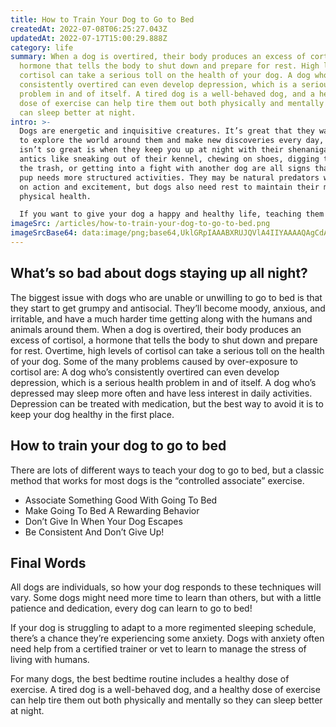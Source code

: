 ```yaml
---
title: How to Train Your Dog to Go to Bed
createdAt: 2022-07-08T06:25:27.043Z
updatedAt: 2022-07-17T15:00:29.888Z
category: life
summary: When a dog is overtired, their body produces an excess of cortisol, a
  hormone that tells the body to shut down and prepare for rest. High levels of
  cortisol can take a serious toll on the health of your dog. A dog who’s
  consistently overtired can even develop depression, which is a serious health
  problem in and of itself. A tired dog is a well-behaved dog, and a healthy
  dose of exercise can help tire them out both physically and mentally so they
  can sleep better at night.
intro: >-
  Dogs are energetic and inquisitive creatures. It’s great that they want
  to explore the world around them and make new discoveries every day, but what
  isn’t so great is when they keep you up at night with their shenanigans. Doggy
  antics like sneaking out of their kennel, chewing on shoes, digging through
  the trash, or getting into a fight with another dog are all signs that your
  pup needs more structured activities. They may be natural predators who thrive
  on action and excitement, but dogs also need rest to maintain their mental and
  physical health. 

  If you want to give your dog a happy and healthy life, teaching them to go to bed is an excellent first step. All dogs have instincts which tell them when it’s time to rest and regenerate energy for another day out in the wild. But domesticated dogs have lost some of these instincts as a result of living in human company. Fortunately, training your dog to go to bed is fairly easy with some dedication from you!
imageSrc: /articles/how-to-train-your-dog-to-go-to-bed.png
imageSrcBase64: data:image/png;base64,UklGRpIAAABXRUJQVlA4IIYAAAAQAgCdASoKAAoAAUAmJbACdAEf/4XdDZOAAP7onQme6ZTqItTlTz/0zkFH0yPhtI/4YfmcPwC+y+XDK0c0qxv32RQLP7/6/zVmktEKb661Ke+P7tBLf/Oupw6/eHS621AOge/ytBTAvkNxy//lWdm0L3xnP//4Yc4JTgD+2SZvPx9X51koAA==
---
```


## What’s so bad about dogs staying up all night?

The biggest issue with dogs who are unable or unwilling to go to bed is that they start to get grumpy and antisocial. They’ll become moody, anxious, and irritable, and have a much harder time getting along with the humans and animals around them.
When a dog is overtired, their body produces an excess of cortisol, a hormone that tells the body to shut down and prepare for rest. Overtime, high levels of cortisol can take a serious toll on the health of your dog. Some of the many problems caused by over-exposure to cortisol are:
A dog who’s consistently overtired can even develop depression, which is a serious health problem in and of itself. A dog who’s depressed may sleep more often and have less interest in daily activities. Depression can be treated with medication, but the best way to avoid it is to keep your dog healthy in the first place.

## How to train your dog to go to bed

There are lots of different ways to teach your dog to go to bed, but a classic method that works for most dogs is the “controlled associate” exercise.

- Associate Something Good With Going To Bed
- Make Going To Bed A Rewarding Behavior
- Don’t Give In When Your Dog Escapes
- Be Consistent And Don’t Give Up!

## Final Words

All dogs are individuals, so how your dog responds to these techniques will vary. Some dogs might need more time to learn than others, but with a little patience and dedication, every dog can learn to go to bed!

If your dog is struggling to adapt to a more regimented sleeping schedule, there’s a chance they’re experiencing some anxiety. Dogs with anxiety often need help from a certified trainer or vet to learn to manage the stress of living with humans.

For many dogs, the best bedtime routine includes a healthy dose of exercise. A tired dog is a well-behaved dog, and a healthy dose of exercise can help tire them out both physically and mentally so they can sleep better at night.
